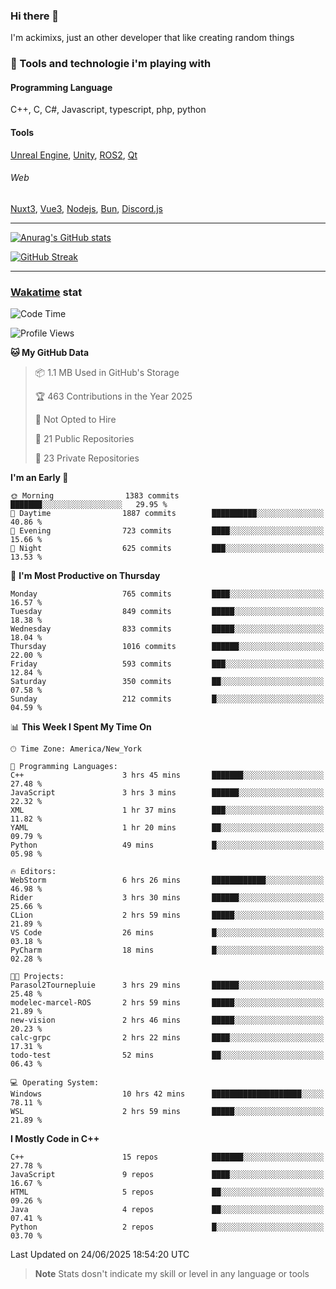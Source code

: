 ### Hi there 👋

I'm ackimixs, just an other developer that like creating random things

### 🧰 Tools and technologie i'm playing with

#### Programming Language
C++, C, C#, Javascript, typescript, php, python

#### Tools
[Unreal Engine](https://www.unrealengine.com), [Unity](https://unity.com/), [ROS2](https://ros.org/), [Qt](https://www.qt.io/)

###### Web
[Nuxt3](https://nuxt.com/), [Vue3](https://vuejs.org/), [Nodejs](https://nodejs.org), [Bun](https://bun.sh/), [Discord.js](https://discord.js.org/)

---

[![Anurag's GitHub stats](https://github-readme-stats.vercel.app/api?username=ackimixs&show_icons=true&theme=github_dark&count_private=true)](https://github.com/anuraghazra/github-readme-stats)

[![GitHub Streak](https://github-readme-streak-stats.herokuapp.com?user=Ackimixs&theme=github-dark-blue&date_format=j%20M%5B%20Y%5D&mode=weekly)](https://git.io/streak-stats)

---
 
 ### [Wakatime](https://wakatime.com/) stat

<!--START_SECTION:waka-->
![Code Time](http://img.shields.io/badge/Code%20Time-1%2C715%20hrs%2039%20mins-blue)

![Profile Views](http://img.shields.io/badge/Profile%20Views-0-blue)

**🐱 My GitHub Data** 

> 📦 1.1 MB Used in GitHub's Storage 
 > 
> 🏆 463 Contributions in the Year 2025
 > 
> 🚫 Not Opted to Hire
 > 
> 📜 21 Public Repositories 
 > 
> 🔑 23 Private Repositories 
 > 
**I'm an Early 🐤** 

```text
🌞 Morning                1383 commits        ███████░░░░░░░░░░░░░░░░░░   29.95 % 
🌆 Daytime                1887 commits        ██████████░░░░░░░░░░░░░░░   40.86 % 
🌃 Evening                723 commits         ████░░░░░░░░░░░░░░░░░░░░░   15.66 % 
🌙 Night                  625 commits         ███░░░░░░░░░░░░░░░░░░░░░░   13.53 % 
```
📅 **I'm Most Productive on Thursday** 

```text
Monday                   765 commits         ████░░░░░░░░░░░░░░░░░░░░░   16.57 % 
Tuesday                  849 commits         █████░░░░░░░░░░░░░░░░░░░░   18.38 % 
Wednesday                833 commits         █████░░░░░░░░░░░░░░░░░░░░   18.04 % 
Thursday                 1016 commits        ██████░░░░░░░░░░░░░░░░░░░   22.00 % 
Friday                   593 commits         ███░░░░░░░░░░░░░░░░░░░░░░   12.84 % 
Saturday                 350 commits         ██░░░░░░░░░░░░░░░░░░░░░░░   07.58 % 
Sunday                   212 commits         █░░░░░░░░░░░░░░░░░░░░░░░░   04.59 % 
```


📊 **This Week I Spent My Time On** 

```text
🕑︎ Time Zone: America/New_York

💬 Programming Languages: 
C++                      3 hrs 45 mins       ███████░░░░░░░░░░░░░░░░░░   27.48 % 
JavaScript               3 hrs 3 mins        ██████░░░░░░░░░░░░░░░░░░░   22.32 % 
XML                      1 hr 37 mins        ███░░░░░░░░░░░░░░░░░░░░░░   11.82 % 
YAML                     1 hr 20 mins        ██░░░░░░░░░░░░░░░░░░░░░░░   09.79 % 
Python                   49 mins             █░░░░░░░░░░░░░░░░░░░░░░░░   05.98 % 

🔥 Editors: 
WebStorm                 6 hrs 26 mins       ████████████░░░░░░░░░░░░░   46.98 % 
Rider                    3 hrs 30 mins       ██████░░░░░░░░░░░░░░░░░░░   25.66 % 
CLion                    2 hrs 59 mins       █████░░░░░░░░░░░░░░░░░░░░   21.89 % 
VS Code                  26 mins             █░░░░░░░░░░░░░░░░░░░░░░░░   03.18 % 
PyCharm                  18 mins             █░░░░░░░░░░░░░░░░░░░░░░░░   02.28 % 

🐱‍💻 Projects: 
Parasol2Tournepluie      3 hrs 29 mins       ██████░░░░░░░░░░░░░░░░░░░   25.48 % 
modelec-marcel-ROS       2 hrs 59 mins       █████░░░░░░░░░░░░░░░░░░░░   21.89 % 
new-vision               2 hrs 46 mins       █████░░░░░░░░░░░░░░░░░░░░   20.23 % 
calc-grpc                2 hrs 22 mins       ████░░░░░░░░░░░░░░░░░░░░░   17.31 % 
todo-test                52 mins             ██░░░░░░░░░░░░░░░░░░░░░░░   06.43 % 

💻 Operating System: 
Windows                  10 hrs 42 mins      ████████████████████░░░░░   78.11 % 
WSL                      2 hrs 59 mins       █████░░░░░░░░░░░░░░░░░░░░   21.89 % 
```

**I Mostly Code in C++** 

```text
C++                      15 repos            ███████░░░░░░░░░░░░░░░░░░   27.78 % 
JavaScript               9 repos             ████░░░░░░░░░░░░░░░░░░░░░   16.67 % 
HTML                     5 repos             ██░░░░░░░░░░░░░░░░░░░░░░░   09.26 % 
Java                     4 repos             ██░░░░░░░░░░░░░░░░░░░░░░░   07.41 % 
Python                   2 repos             █░░░░░░░░░░░░░░░░░░░░░░░░   03.70 % 
```




 Last Updated on 24/06/2025 18:54:20 UTC
<!--END_SECTION:waka-->

> **Note**
> Stats dosn't indicate my skill or level in any language or tools
